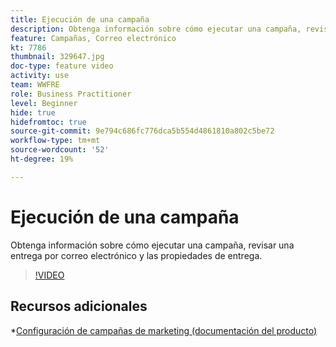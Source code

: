 ```yaml
---
title: Ejecución de una campaña
description: Obtenga información sobre cómo ejecutar una campaña, revisar una entrega por correo electrónico y las propiedades de entrega.
feature: Campañas, Correo electrónico
kt: 7786
thumbnail: 329647.jpg
doc-type: feature video
activity: use
team: WWFRE
role: Business Practitioner
level: Beginner
hide: true
hidefromtoc: true
source-git-commit: 9e794c686fc776dca5b554d4861810a802c5be72
workflow-type: tm+mt
source-wordcount: '52'
ht-degree: 19%

---
```



# Ejecución de una campaña

Obtenga información sobre cómo ejecutar una campaña, revisar una entrega por correo electrónico y las propiedades de entrega.

>[!VIDEO](https://video.tv.adobe.com/v/329647?quality=12)

## Recursos adicionales

*[Configuración de campañas de marketing (documentación del producto)](https://experienceleague.adobe.com/docs/campaign-classic/using/orchestrating-campaigns/orchestrate-campaigns/setting-up-marketing-campaigns.html?lang=es)

